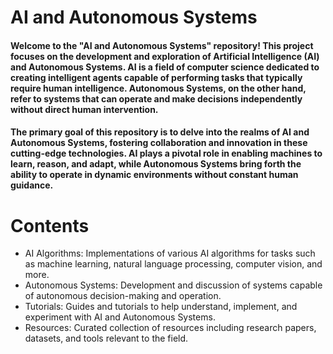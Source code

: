# AI and Autonomous Systems
#### Welcome to the "AI and Autonomous Systems" repository! This project focuses on the development and exploration of Artificial Intelligence (AI) and Autonomous Systems. AI is a field of computer science dedicated to creating intelligent agents capable of performing tasks that typically require human intelligence. Autonomous Systems, on the other hand, refer to systems that can operate and make decisions independently without direct human intervention.
#### The primary goal of this repository is to delve into the realms of AI and Autonomous Systems, fostering collaboration and innovation in these cutting-edge technologies. AI plays a pivotal role in enabling machines to learn, reason, and adapt, while Autonomous Systems bring forth the ability to operate in dynamic environments without constant human guidance.
# Contents
- AI Algorithms: Implementations of various AI algorithms for tasks such as machine learning, natural language processing, computer vision, and more.
- Autonomous Systems: Development and discussion of systems capable of autonomous decision-making and operation.
- Tutorials: Guides and tutorials to help understand, implement, and experiment with AI and Autonomous Systems.
- Resources: Curated collection of resources including research papers, datasets, and tools relevant to the field.
